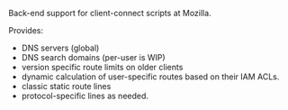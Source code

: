 Back-end support for client-connect scripts at Mozilla.

Provides:
* DNS servers (global)
* DNS search domains (per-user is WIP)
* version specific route limits on older clients
* dynamic calculation of user-specific routes based on their IAM ACLs.
* classic static route lines
* protocol-specific lines as needed.

